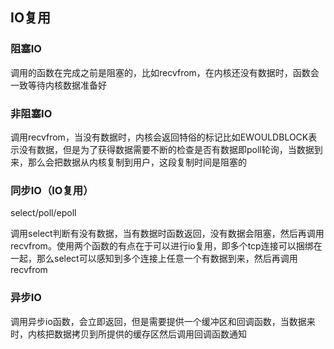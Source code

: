 ## IO复用

### 阻塞IO

调用的函数在完成之前是阻塞的，比如recvfrom，在内核还没有数据时，函数会一致等待内核数据准备好

### 非阻塞IO

调用recvfrom，当没有数据时，内核会返回特俗的标记比如EWOULDBLOCK表示没有数据，但是为了获得数据需要不断的检查是否有数据即poll轮询，当数据到来，那么会把数据从内核复制到用户，这段复制时间是阻塞的

### 同步IO（IO复用）

select/poll/epoll

调用select判断有没有数据，当有数据时函数返回，没有数据会阻塞，然后再调用recvfrom。使用两个函数的有点在于可以进行io复用，即多个tcp连接可以捆绑在一起，那么select可以感知到多个连接上任意一个有数据到来，然后再调用recvfrom

### 异步IO

调用异步io函数，会立即返回，但是需要提供一个缓冲区和回调函数，当数据来时，内核把数据拷贝到所提供的缓存区然后调用回调函数通知